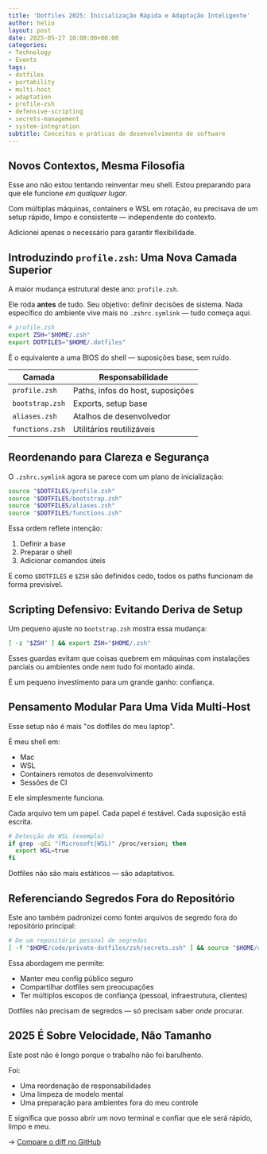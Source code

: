 ```yaml
---
title: 'Dotfiles 2025: Inicialização Rápida e Adaptação Inteligente'
author: helio
layout: post
date: 2025-05-27 10:00:00+00:00
categories:
- Technology
- Events
tags:
- dotfiles
- portability
- multi-host
- adaptation
- profile-zsh
- defensive-scripting
- secrets-management
- system-integration
subtitle: Conceitos e práticas de desenvolvimento de software
---
```


## Novos Contextos, Mesma Filosofia

Esse ano não estou tentando reinventar meu shell. Estou preparando para que ele funcione _em qualquer lugar_.

Com múltiplas máquinas, containers e WSL em rotação, eu precisava de um setup rápido, limpo e consistente — independente do contexto.

Adicionei apenas o necessário para garantir flexibilidade.

## Introduzindo `profile.zsh`: Uma Nova Camada Superior

A maior mudança estrutural deste ano: `profile.zsh`.

Ele roda **antes** de tudo. Seu objetivo: definir decisões de sistema. Nada específico do ambiente vive mais no `.zshrc.symlink` — tudo começa aqui.

```zsh
# profile.zsh
export ZSH="$HOME/.zsh"
export DOTFILES="$HOME/.dotfiles"
```

É o equivalente a uma BIOS do shell — suposições base, sem ruído.

| Camada          | Responsabilidade                 |
| --------------- | -------------------------------- |
| `profile.zsh`   | Paths, infos do host, suposições |
| `bootstrap.zsh` | Exports, setup base              |
| `aliases.zsh`   | Atalhos de desenvolvedor         |
| `functions.zsh` | Utilitários reutilizáveis        |

## Reordenando para Clareza e Segurança

O `.zshrc.symlink` agora se parece com um plano de inicialização:

```zsh
source "$DOTFILES/profile.zsh"
source "$DOTFILES/bootstrap.zsh"
source "$DOTFILES/aliases.zsh"
source "$DOTFILES/functions.zsh"
```

Essa ordem reflete intenção:

1. Definir a base
2. Preparar o shell
3. Adicionar comandos úteis

E como `$DOTFILES` e `$ZSH` são definidos cedo, todos os paths funcionam de forma previsível.

## Scripting Defensivo: Evitando Deriva de Setup

Um pequeno ajuste no `bootstrap.zsh` mostra essa mudança:

```zsh
[ -z "$ZSH" ] && export ZSH="$HOME/.zsh"
```

Esses guardas evitam que coisas quebrem em máquinas com instalações parciais ou ambientes onde nem tudo foi montado ainda.

É um pequeno investimento para um grande ganho: confiança.

## Pensamento Modular Para Uma Vida Multi-Host

Esse setup não é mais "os dotfiles do meu laptop".

É meu shell em:

- Mac
- WSL
- Containers remotos de desenvolvimento
- Sessões de CI

E ele simplesmente funciona.

Cada arquivo tem um papel. Cada papel é testável. Cada suposição está escrita.

```zsh
# Detecção de WSL (exemplo)
if grep -qEi "(Microsoft|WSL)" /proc/version; then
  export WSL=true
fi
```

Dotfiles não são mais estáticos — são adaptativos.

## Referenciando Segredos Fora do Repositório

Este ano também padronizei como fontei arquivos de segredo fora do repositório principal:

```zsh
# De um repositório pessoal de segredos
[ -f "$HOME/code/private-dotfiles/zsh/secrets.zsh" ] && source "$HOME/code/private-dotfiles/zsh/secrets.zsh"
```

Essa abordagem me permite:

- Manter meu config público seguro
- Compartilhar dotfiles sem preocupações
- Ter múltiplos escopos de confiança (pessoal, infraestrutura, clientes)

Dotfiles não precisam de segredos — só precisam saber _onde_ procurar.

## 2025 É Sobre Velocidade, Não Tamanho

Este post não é longo porque o trabalho não foi barulhento.

Foi:

- Uma reordenação de responsabilidades
- Uma limpeza de modelo mental
- Uma preparação para ambientes fora do meu controle

E significa que posso abrir um novo terminal e confiar que ele será rápido, limpo e meu.

→ [Compare o diff no GitHub](https://github.com/helmedeiros/dotfiles/compare/97d0e1ba1555acefca52bfdc3a0c9fec2a95282d...aefe0371e7b4f1e87008d6c593930b0d3c18532c)
